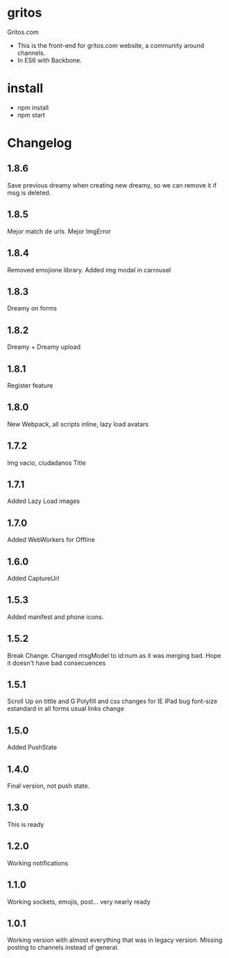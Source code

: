 # gritos
Gritos.com

- This is the front-end for gritos.com website, a community around channels.
- In ES6 with Backbone.

# install
- npm install
- npm start

# Changelog

## 1.8.6
Save previous dreamy when creating new dreamy, so we can remove it if msg is deleted.

## 1.8.5
Mejor match de urls. Mejor ImgError

## 1.8.4
Removed emojione library. Added img modal in carrousel

## 1.8.3
Dreamy on forms

## 1.8.2
Dreamy + Dreamy upload

## 1.8.1
Register feature

## 1.8.0
New Webpack, all scripts inline, lazy load avatars

## 1.7.2
Img vacio, ciudadanos Title

## 1.7.1
Added Lazy Load images

## 1.7.0
Added WebWorkers for Offline

## 1.6.0
Added CaptureUrl

## 1.5.3
Added manifest and phone icons.

## 1.5.2
Break Change. Changed msgModel to id:num as it was merging bad. Hope it doesn't have bad consecuences

## 1.5.1
Scroll Up on tittle and G
Polyfill and css changes for IE
IPad bug
font-size estandard in all forms
usual links change

## 1.5.0
Added PushState

## 1.4.0
Final version, not push state.

## 1.3.0
This is ready

## 1.2.0
Working notifications

## 1.1.0
Working sockets, emojis, post... very nearly ready

## 1.0.1
Working version with almost everything that was in legacy version. Missing posting to channels instead of general.
